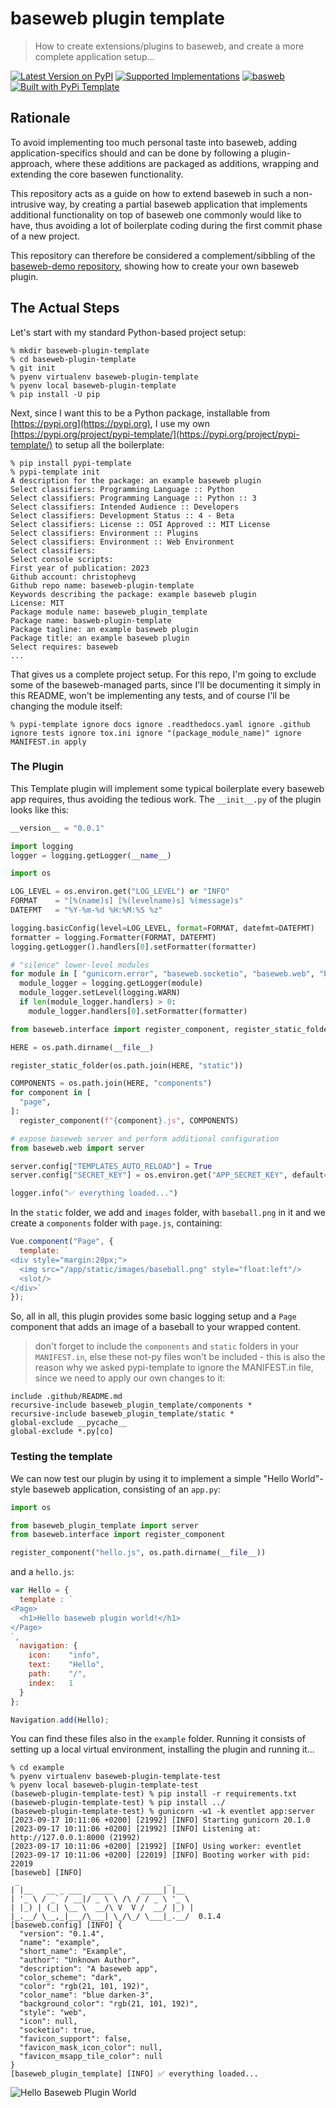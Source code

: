 # baseweb plugin template

> How to create extensions/plugins to baseweb, and create a more complete application setup...

[![Latest Version on PyPI](https://img.shields.io/pypi/v/baseweb-plugin-template.svg)](https://pypi.python.org/pypi/baseweb-plugin-template/)
[![Supported Implementations](https://img.shields.io/pypi/pyversions/baseweb-plugin-template.svg)](https://pypi.python.org/pypi/baseweb-plugin-template/)
[![basweb](https://img.shields.io/badge/baseweb-v0.1.x-blue.svg)](https://pypi.org/project/baseweb/)
[![Built with PyPi Template](https://img.shields.io/badge/PyPi_Template-v0.3.2-blue.svg)](https://github.com/christophevg/pypi-template)

## Rationale

To avoid implementing too much personal taste into baseweb, adding application-specifics should and can be done by following a plugin-approach, where these additions are packaged as additions, wrapping and extending the core basewen functionality.

This repository acts as a guide on how to extend baseweb in such a non-intrusive way, by creating a partial baseweb application that implements additional functionality on top of baseweb one commonly would like to have, thus avoiding a lot of boilerplate coding during the first commit phase of a new project.

This repository can therefore be considered a complement/sibbling of the [baseweb-demo repository](https://github.com/christophevg/baseweb-demo), showing how to create your own baseweb plugin.

## The Actual Steps

Let's start with my standard Python-based project setup:

```console
% mkdir baseweb-plugin-template
% cd baseweb-plugin-template
% git init
% pyenv virtualenv baseweb-plugin-template
% pyenv local baseweb-plugin-template
% pip install -U pip
```

Next, since I want this to be a Python package, installable from [https://pypi.org](https://pypi.org), I use my own [https://pypi.org/project/pypi-template/](https://pypi.org/project/pypi-template/) to setup all the boilerplate:

```console
% pip install pypi-template
% pypi-template init
A description for the package: an example baseweb plugin
Select classifiers: Programming Language :: Python
Select classifiers: Programming Language :: Python :: 3
Select classifiers: Intended Audience :: Developers
Select classifiers: Development Status :: 4 - Beta
Select classifiers: License :: OSI Approved :: MIT License
Select classifiers: Environment :: Plugins
Select classifiers: Environment :: Web Environment
Select classifiers: 
Select console scripts: 
First year of publication: 2023
Github account: christophevg
Github repo name: baseweb-plugin-template
Keywords describing the package: example baseweb plugin
License: MIT
Package module name: baseweb_plugin_template
Package name: basweb-plugin-template
Package tagline: an example baseweb plugin
Package title: an example baseweb plugin
Select requires: baseweb
...
```

That gives us a complete project setup. For this repo, I'm going to exclude some of the baseweb-managed parts, since I'll be documenting it simply in this README, won't be implementing any tests, and of course I'll be changing the module itself:

```console
% pypi-template ignore docs ignore .readthedocs.yaml ignore .github ignore tests ignore tox.ini ignore "(package_module_name)" ignore MANIFEST.in apply
```

### The Plugin

This Template plugin will implement some typical boilerplate every baseweb app requires, thus avoiding the tedious work. The `__init__.py` of the plugin looks like this:

```python
__version__ = "0.0.1"

import logging
logger = logging.getLogger(__name__)

import os

LOG_LEVEL = os.environ.get("LOG_LEVEL") or "INFO"
FORMAT    = "[%(name)s] [%(levelname)s] %(message)s"
DATEFMT   = "%Y-%m-%d %H:%M:%S %z"

logging.basicConfig(level=LOG_LEVEL, format=FORMAT, datefmt=DATEFMT)
formatter = logging.Formatter(FORMAT, DATEFMT)
logging.getLogger().handlers[0].setFormatter(formatter)

# "silence" lower-level modules
for module in [ "gunicorn.error", "baseweb.socketio", "baseweb.web", "baseweb.interface" ]:
  module_logger = logging.getLogger(module)
  module_logger.setLevel(logging.WARN)
  if len(module_logger.handlers) > 0:
    module_logger.handlers[0].setFormatter(formatter)

from baseweb.interface import register_component, register_static_folder

HERE = os.path.dirname(__file__)

register_static_folder(os.path.join(HERE, "static"))

COMPONENTS = os.path.join(HERE, "components")
for component in [
  "page",
]:
  register_component(f"{component}.js", COMPONENTS)

# expose baseweb server and perform additional configuration
from baseweb.web import server

server.config["TEMPLATES_AUTO_RELOAD"] = True
server.config["SECRET_KEY"] = os.environ.get("APP_SECRET_KEY", default="local")

logger.info("✅ everything loaded...")
```

In the `static` folder, we add and `images` folder, with `baseball.png` in it and we create a `components` folder with `page.js`, containing:

```javascript
Vue.component("Page", {
  template: `
<div style="margin:20px;">
  <img src="/app/static/images/baseball.png" style="float:left"/>
  <slot/>
</div>`
});
```

So, all in all, this plugin provides some basic logging setup and a `Page` component that adds an image of a baseball to your wrapped content.

> don't forget to include the `components` and `static` folders in your `MANIFEST.in`, else these not-py files won't be included - this is also the reason why we asked pypi-template to ignore the MANIFEST.in file, since we need to apply our own changes to it:

```
include .github/README.md
recursive-include baseweb_plugin_template/components *
recursive-include baseweb_plugin_template/static *
global-exclude __pycache__
global-exclude *.py[co]

```

### Testing the template

We can now test our plugin by using it to implement a simple "Hello World"-style baseweb application, consisting of an `app.py`:

```python
import os

from baseweb_plugin_template import server
from baseweb.interface import register_component

register_component("hello.js", os.path.dirname(__file__))
```

and a `hello.js`:

```javascript
var Hello = {
  template : `
<Page>
  <h1>Hello baseweb plugin world!</h1>
</Page>
`,
  navigation: {
    icon:    "info",
    text:    "Hello",
    path:    "/",
    index:   1
  }
};

Navigation.add(Hello);
```

You can find these files also in the `example` folder. Running it consists of setting up a local virtual environment, installing the plugin and running it...

```console
% cd example
% pyenv virtualenv baseweb-plugin-template-test
% pyenv local baseweb-plugin-template-test
(baseweb-plugin-template-test) % pip install -r requirements.txt
(baseweb-plugin-template-test) % pip install ../
(baseweb-plugin-template-test) % gunicorn -w1 -k eventlet app:server 
[2023-09-17 10:11:06 +0200] [21992] [INFO] Starting gunicorn 20.1.0
[2023-09-17 10:11:06 +0200] [21992] [INFO] Listening at: http://127.0.0.1:8000 (21992)
[2023-09-17 10:11:06 +0200] [21992] [INFO] Using worker: eventlet
[2023-09-17 10:11:06 +0200] [22019] [INFO] Booting worker with pid: 22019
[baseweb] [INFO] 
 _                                 _     
| |__   __ _ ___  _____      _____| |__  
| '_ \ / _` / __|/ _ \ \ /\ / / _ \ '_ \ 
| |_) | (_| \__ \  __/\ V  V /  __/ |_) |
|_.__/ \__,_|___/\___| \_/\_/ \___|_.__/  0.1.4
[baseweb.config] [INFO] {
  "version": "0.1.4",
  "name": "example",
  "short_name": "Example",
  "author": "Unknown Author",
  "description": "A baseweb app",
  "color_scheme": "dark",
  "color": "rgb(21, 101, 192)",
  "color_name": "blue darken-3",
  "background_color": "rgb(21, 101, 192)",
  "style": "web",
  "icon": null,
  "socketio": true,
  "favicon_support": false,
  "favicon_mask_icon_color": null,
  "favicon_msapp_tile_color": null
}
[baseweb_plugin_template] [INFO] ✅ everything loaded...
```

![Hello Baseweb Plugin World](https://raw.githubusercontent.com/christophevg/baseweb-plugin-template/master/media/hello-baseweb-plugin-world.png)
